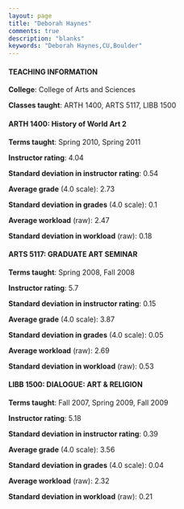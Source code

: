 ```yaml
---
layout: page
title: "Deborah Haynes" 
comments: true
description: "blanks"
keywords: "Deborah Haynes,CU,Boulder"
---
```

<head>
<script src="https://ajax.googleapis.com/ajax/libs/jquery/2.1.3/jquery.min.js"></script>
<script src="https://dl.dropboxusercontent.com/s/pc42nxpaw1ea4o9/highcharts.js?dl=0"></script>
<!-- <script src="../assets/js/highcharts.js"></script> -->
<style type="text/css">@font-face {
	font-family: "Bebas Neue";
	src: url(https://www.filehosting.org/file/details/544349/BebasNeue Regular.otf) format("opentype");
	}
	h1.Bebas { 
		font-family: "Bebas Neue", Verdana, Tahoma;
	}
</style>
</head>
	   
#### TEACHING INFORMATION

**College**: College of Arts and Sciences

**Classes taught**: ARTH 1400, ARTS 5117, LIBB 1500

#### ARTH 1400: History of World Art 2

**Terms taught**: Spring 2010, Spring 2011

**Instructor rating**: 4.04

**Standard deviation in instructor rating**: 0.54

**Average grade** (4.0 scale): 2.73

**Standard deviation in grades** (4.0 scale): 0.1

**Average workload** (raw): 2.47

**Standard deviation in workload** (raw): 0.18

#### ARTS 5117: GRADUATE ART SEMINAR

**Terms taught**: Spring 2008, Fall 2008

**Instructor rating**: 5.7

**Standard deviation in instructor rating**: 0.15

**Average grade** (4.0 scale): 3.87

**Standard deviation in grades** (4.0 scale): 0.05

**Average workload** (raw): 2.69

**Standard deviation in workload** (raw): 0.53

#### LIBB 1500: DIALOGUE: ART & RELIGION

**Terms taught**: Fall 2007, Spring 2009, Fall 2009

**Instructor rating**: 5.18

**Standard deviation in instructor rating**: 0.39

**Average grade** (4.0 scale): 3.56

**Standard deviation in grades** (4.0 scale): 0.04

**Average workload** (raw): 2.32

**Standard deviation in workload** (raw): 0.21

